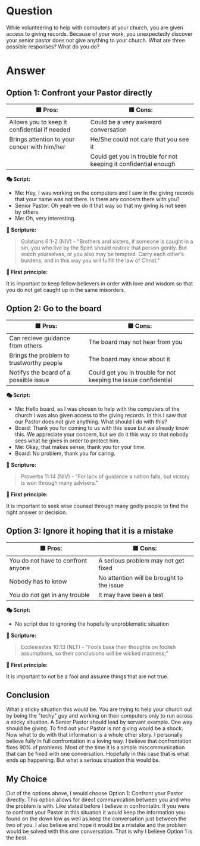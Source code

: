 # Question

While volunteering to help with computers at your church, you are given access to giving records. Because of your work, you unexpectedly discover your senior pastor does not give anything to your church. What are three possible responses? What do you do?
# Answer

## Option 1: Confront your Pastor directly

| **🟩 Pros:** | **🟥 Cons:** |
| ------------- | ------------- |
| Allows you to keep it confidential if needed | Could be a very awkward conversation |
| Brings attention to your concer with him/her | He/She could not care that you see it | 
|  | Could get you in trouble for not keeping it confidential enough |

**🎭 Script:**

 - Me: Hey, I was working on the computers and I saw in the giving records that your name was not there. Is there any concern there with you?
 - Senior Pastor: Oh yeah we do it that way so that my giving is not seen by others.
 - Me: Oh, very interesting. 

**📖 Scripture:**

> Galatians 6:1-2 (NIV) - "Brothers and sisters, if someone is caught in a sin, you who live by the Spirit should restore that person gently. But watch yourselves, or you also may be tempted. Carry each other’s burdens, and in this way you will fulfill the law of Christ."

**🤔 First principle:**

It is important to keep fellow believers in order with love and wisdom so that you do not get caught up in the same misorders.

## Option 2: Go to the board

| **🟩 Pros:** | **🟥 Cons:** |
| ------------- | ------------- |
| Can recieve guidance from others | The board may not hear from you |
| Brings the problem to trustworthy people | The board may know about it | 
| Notifys the board of a possible issue | Could get you in trouble for not keeping the issue confidential |

**🎭 Script:**

 - Me: Hello board, as I was chosen to help with the computers of the church I was also given access to the giving records. In this I saw that our Pastor does not give anything. What should I do with this?
 - Board: Thank you for coming to us with this issue but we already know this. We appreciate your concern, but we do it this way so that nobody sees what he gives in order to protect him.
 - Me: Okay, that makes sense, thank you for your time.
 - Board: No problem, thank you for caring.

**📖 Scripture:**

> Proverbs 11:14 (NIV) - "For lack of guidance a nation falls, but victory is won through many advisers."

**🤔 First principle:**

It is important to seek wise counsel through many godly people to find the right answer or decision.

## Option 3: Ignore it hoping that it is a mistake

| **🟩 Pros:** | **🟥 Cons:** |
| ------------- | ------------- |
| You do not have to confront anyone | A serious problem may not get fixed |
| Nobody has to know | No attention will be brought to the issue| 
| You do not get in any trouble | It may have been a test | 

**🎭 Script:**

- No script due to ignoring the hopefully unproblematic situation

**📖 Scripture:**

 > Ecclesiastes 10:13 (NLT) - "Fools base their thoughts on foolish assumptions, so their conclusions will be wicked madness;"

**🤔 First principle:**

It is important to not be a fool and assume things that are not true. 

## Conclusion

What a sticky situation this would be. You are trying to help your church out by being the "techy" guy and working on their computers only to run across a sticky situation. A Senior Pastor should lead by servant example.
One way should be giving. To find out your Pastor is not giving would be a shock. Now what to do with that information is a whole other story. I personally believe fully in full confrontation in a loving way.
I believe that confrontation fixes 90% of problems. Most of the time it is a simple miscommunication that can be fixed with one conversation. Hopefully in this case that is what ends up happening. But what a serious situation this would be.

## My Choice

Out of the options above, I would choose Option 1: Confront your Pastor directly. This option allows for direct communication between you and who the problem is with. Like stated before I believe in confrontatin.
If you were to confront your Pastor in this situation it would keep the information you found on the down low as well as keep the conversation just between the two of you. I also believe and hope it would be a mistake and the problem would be solved with this one conversation.
That is why I believe Option 1 is the best.






